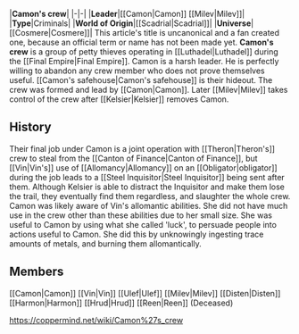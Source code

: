 |**Camon's crew**|
|-|-|
|**Leader**|[[Camon\|Camon]] [[Milev\|Milev]]|
|**Type**|Criminals|
|**World of Origin**|[[Scadrial\|Scadrial]]|
|**Universe**|[[Cosmere\|Cosmere]]|
This article's title is uncanonical and a fan created one, because an official term or name has not been made yet.
**Camon's crew** is a group of petty thieves operating in [[Luthadel\|Luthadel]] during the [[Final Empire\|Final Empire]]. Camon is a harsh leader. He is perfectly willing to abandon any crew member who does not prove themselves useful. [[Camon's safehouse\|Camon's safehouse]] is their hideout.
The crew was formed and lead by [[Camon\|Camon]]. Later [[Milev\|Milev]] takes control of the crew after [[Kelsier\|Kelsier]] removes Camon.

## History
Their final job under Camon is a joint operation with [[Theron\|Theron's]] crew to steal from the [[Canton of Finance\|Canton of Finance]], but [[Vin\|Vin's]] use of [[Allomancy\|Allomancy]] on an [[Obligator\|obligator]] during the job leads to a [[Steel Inquisitor\|Steel Inquisitor]] being sent after them. Although Kelsier is able to distract the Inquisitor and make them lose the trail, they eventually find them regardless, and slaughter the whole crew.
Camon was likely aware of Vin's allomantic abilities. She did not have much use in the crew other than these abilities due to her small size. She was useful to Camon by using what she called 'luck', to persuade people into actions useful to Camon. She did this by unknowingly ingesting trace amounts of metals, and burning them allomantically.

## Members
[[Camon\|Camon]]
[[Vin\|Vin]]
[[Ulef\|Ulef]]
[[Milev\|Milev]]
[[Disten\|Disten]]
[[Harmon\|Harmon]]
[[Hrud\|Hrud]]
[[Reen\|Reen]] (Deceased)


https://coppermind.net/wiki/Camon%27s_crew